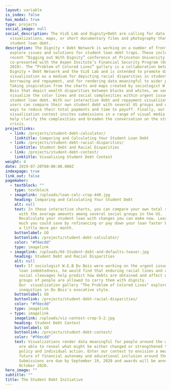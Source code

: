 ```yaml
---
layout: variable
is_index: false
has_modal: true
type: projects
social_image: null
social_description: The VizE Lab and Dignity+Debt are calling for data
  visualizations, maps, or short documentary films and photography that portray
  student loan debt.
description: The Dignity + Debt Network is working on a number of fronts to
  explore issues and solutions for student loan debt traps. These include the
  recent “Digging out With Dignity” conference at Princeton University,
  co-presented with the Aspen Insitute’s Financial Security Program (October 18,
  2019). The “Problem of Colored Lines” gallery is a collaboration between the
  Dignity + Debt Network and the VizE Lab and is intended to promote data
  visualization as a medium for depicting racial disparities in student
  borrowing and repayment, and for rendering data meaningful to wider publics.
  Taking inspiration from the charts and maps created by sociologist W.E.B Du
  Bois that depict wealth disparities between blacks and whites, we seek to
  visualize the color lines and social complexities within urgent issue of
  student loan debt. With our interactive debt and repayment visualization,
  users can compare their own student debt with several US groups and explore
  ways to reduce their total payments and time to payoff. Finally, our
  visualization contest invites submissions in a range of visual media that can
  help clarify the complexities and broaden the conversation on the student debt
  crisis.
projectlinks:
  - link: /projects/student-debt-calculator/
    linktitle: Comparing and Calculating Your Student Loan Debt
  - link: /projects/student-debt-racial-disparities/
    linktitle: Student Debt and Racial Disparities
  - link: /projects/student-debt-contest/
    linktitle: Visualizing Student Debt Contest
weight: 4
date: 2019-07-20T00:00:00.000Z
indexpage: true
link_out: false
pagemaker:
  - textblock: ""
    type: textblock
  - imagelink: /uploads/loan-calc-crop-440.jpg
    heading: Comparing and Calculating Your Student Debt
    alt: null
    text: In these interactive charts, you can compare your own total student loans
      with the average amounts among several social groups in the US.
      Recalculate your student loan with changes you can make now. Learn how
      much you could save by refinancing or pay down your loan faster by paying
      a little more per month.
    buttonlabel: GO
    buttonlink: /projects/student-debt-calculator/
    color: "#f6ecdd"
    type: imagelink
  - imagelink: /uploads/04-Student-debt-and-defaults-teaser.jpg
    heading: Student Debt and Racial Disparities
    alt: null
    text: If sociologist W.E.B Du Bois were working on the urgent issue of student
      loan indebtedness, he would find that enduring racial lines and other
      social cleavages help predict how debts are obtained and affect whether
      groups of people are allowed to carry them with dignity.
      Our  visualization gallery "The Problem of Colored Lines" explores these
      inequities in Du Bois's evocative style.
    buttonlabel: GO
    buttonlink: /projects/student-debt-racial-disparities/
    color: "#f6ecdd"
    type: imagelink
  - type: imagelink
    imagelink: /uploads/viz-contest-crop-5-2.jpg
    heading: Student Debt Contest
    buttonlabel: GO
    buttonlink: /projects/student-debt-contest/
    color: "#f6ecdd"
    text: Visualizations render data meaningful for people around the world. They
      are able to reveal what might be either changed or strengthened through
      policy and individual action. Enter our contest to envision a meaningful
      future of financial autonomy and educational inclusion around the world.
      Submissions are due by September 19, 2020 and awards will be announced in
      October 2020.
hero_image: ""
subtitle: ""
title: The Student Debt Initiative
---
```

